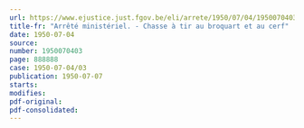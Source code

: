 ```yaml
---
url: https://www.ejustice.just.fgov.be/eli/arrete/1950/07/04/1950070403/justel
title-fr: "Arrêté ministériel. - Chasse à tir au broquart et au cerf"
date: 1950-07-04
source:
number: 1950070403
page: 888888
case: 1950-07-04/03
publication: 1950-07-07
starts:
modifies:
pdf-original:
pdf-consolidated:
---
```


